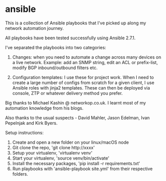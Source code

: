 # ansible

This is a collection of Ansible playbooks that I've picked up along my network automation journey. 

All playbooks have been tested successfully using Ansible 2.7.1.

I've separated the playbooks into two categories:

1. Changes: when you need to automate a change across many devices on a live network. Example: add an SNMP string, edit an ACL or prefix-list, modify BGP inbound/outbound filters etc. 

2. Configuration templates: I use these for project work. When I need to create a large number of configs from scratch for a given client, I use Ansible roles with jinja2 templates. These can then be deployed via console, ZTP or whatever delivery method you prefer.

Big thanks to Michael Kashin @ networkop.co.uk. I learnt most of my automation knowledge from his blogs. 

Also thanks to the usual suspects - David Mahler, Jason Edelman, Ivan Pepelnjak and Kirk Byers.

Setup instructions:

1. Create and open a new folder on your linux/macOS node
2. Git clone the repo, 'git clone http://xxxx'
3. Setup your virtualenv, 'virtualenv venv'
4. Start your virtualenv, 'source venv/bin/activate'
5. Install the necessary packages, 'pip install -r requirements.txt'
6. Run playbooks with 'ansible-playbook site.yml' from their respective folders.
